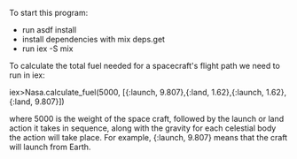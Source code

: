 To start this program:
* run asdf install
* install dependencies with mix deps.get
* run iex -S mix

To calculate the total fuel needed for a spacecraft's flight path we need to run in iex:

iex>Nasa.calculate_fuel(5000, [{:launch, 9.807},{:land, 1.62},{:launch, 1.62}, {:land, 9.807}])

where 5000 is the weight of the space craft, followed by the launch or land action it takes in sequence, along with the
gravity for each celestial body the action will take place. For example, {:launch, 9.807} means that the craft will launch from Earth.